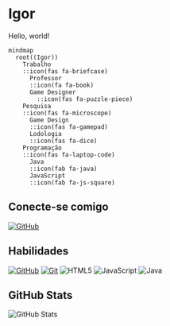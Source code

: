 # Igor
Hello, world!

```mermaid
mindmap
  root((Igor))
    Trabalho
    ::icon(fas fa-briefcase)
      Professor
      ::icon(fa fa-book)
      Game Designer
        ::icon(fas fa-puzzle-piece)
    Pesquisa
    ::icon(fas fa-microscope)
      Game Design
      ::icon(fas fa-gamepad)
      Lodologia
      ::icon(fas fa-dice)
    Programação
    ::icon(fas fa-laptop-code)
      Java
      ::icon(fab fa-java)
      JavaScript
      ::icon(fab fa-js-square)
```

## Conecte-se comigo
[![GitHub](https://img.shields.io/badge/GitHub-eca163?style=for-the-badge&logo=github&logoColor=fff)](https://github.com/igorknop)

## Habilidades
[![GitHub](https://img.shields.io/badge/GitHub-eca163?style=for-the-badge&logo=github&logoColor=fff)](https://docs.github.com/)
[![Git](https://img.shields.io/badge/Git-eca163?style=for-the-badge&logo=git&logoColor=fff)](https://git-scm.com/doc) 
![HTML5](https://img.shields.io/badge/HTML5-000?style=for-the-badge&logo=html5)
![JavaScript](https://img.shields.io/badge/JavaScript-000?style=for-the-badge&logo=javascript)
![Java](https://img.shields.io/badge/Java-000?style=for-the-badge&logo=java)

## GitHub Stats
![GitHub Stats](https://github-readme-stats.vercel.app/api?username=igorknop&theme=transparent&bg_color=eca163&border_color=fff&show_icons=true&icon_color=fff&title_color=fff&text_color=fff&hide_title=true&hide=stars)

